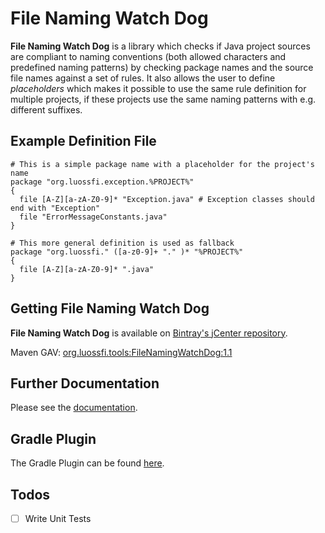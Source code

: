 <!---
FileNamingWatchDog, a library for checking Java packages and source file
names for compliance to naming conventions.

Copyright (C) 2016++ Steff Lukas <steff.lukas@luossfi.org>

This program is free software: you can redistribute it and/or modify it under
the terms of the GNU Lesser General Public License as published by the Free
Software Foundation, either version 3 of the License, or (at your option) any
later version.

This program is distributed in the hope that it will be useful, but WITHOUT
ANY WARRANTY; without even the implied warranty of MERCHANTABILITY or FITNESS
FOR A PARTICULAR PURPOSE. See the GNU Lesser General Public License for more
details.

You should have received a copy of the GNU Lesser General Public License
along with this program. If not, see <http://www.gnu.org/licenses/>.
--->

# File Naming Watch Dog

**File Naming Watch Dog** is a library which checks if Java project sources are compliant to naming conventions
(both allowed characters and predefined naming patterns) by checking package names and the source file names against a set of rules.
It also allows the user to define *placeholders* which makes it possible to use the same rule definition for multiple projects,
if these projects use the same naming patterns with e.g. different suffixes.

## Example Definition File
```
# This is a simple package name with a placeholder for the project's name
package "org.luossfi.exception.%PROJECT%"
{
  file [A-Z][a-zA-Z0-9]* "Exception.java" # Exception classes should end with "Exception"
  file "ErrorMessageConstants.java"
}

# This more general definition is used as fallback
package "org.luossfi." ([a-z0-9]+ "." )* "%PROJECT%"
{
  file [A-Z][a-zA-Z0-9]* ".java"
}
```

## Getting File Naming Watch Dog
**File Naming Watch Dog** is available on [Bintray's jCenter repository](https://bintray.com/bintray/jcenter).

Maven GAV: [org.luossfi.tools:FileNamingWatchDog:1.1](https://bintray.com/luossfi/org.luossfi/FileNamingWatchDog/1.1)

## Further Documentation
Please see the [documentation](./doc/FileNamingWatchDog.md).

## Gradle Plugin
The Gradle Plugin can be found [here](https://github.com/luossfi/FileNamingWatchDogGradlePlugin). 

## Todos
- [ ] Write Unit Tests
